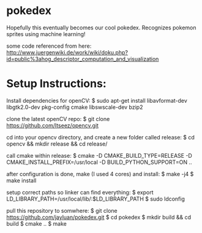 pokedex
=======
Hopefully this eventually becomes our cool pokedex. Recognizes pokemon sprites using machine learning!

some code referenced from here:
http://www.juergenwiki.de/work/wiki/doku.php?id=public%3ahog_descriptor_computation_and_visualization

Setup Instructions:
=================
Install dependencies for openCV:
$ sudo apt-get install libavformat-dev libgtk2.0-dev pkg-config cmake libswscale-dev bzip2

clone the latest openCV repo:
$ git clone https://github.com/Itseez/opencv.git

cd into your opencv directory, and create a new folder called release:
$ cd opencv && mkdir release && cd release/

call cmake within release:
$ cmake -D CMAKE_BUILD_TYPE=RELEASE -D CMAKE_INSTALL_PREFIX=/usr/local -D BUILD_PYTHON_SUPPORT=ON ..

after configuration is done, make (I used 4 cores) and install:
$ make -j4
$ make install

setup correct paths so linker can find everything:
$ export LD_LIBRARY_PATH=/usr/local/lib/:$LD_LIBRARY_PATH
$ sudo ldconfig

pull this repository to somwhere:
$ git clone https://github.com/jayluan/pokedex.git
$ cd pokedex
$ mkdir build && cd build
$ cmake ..
$ make
